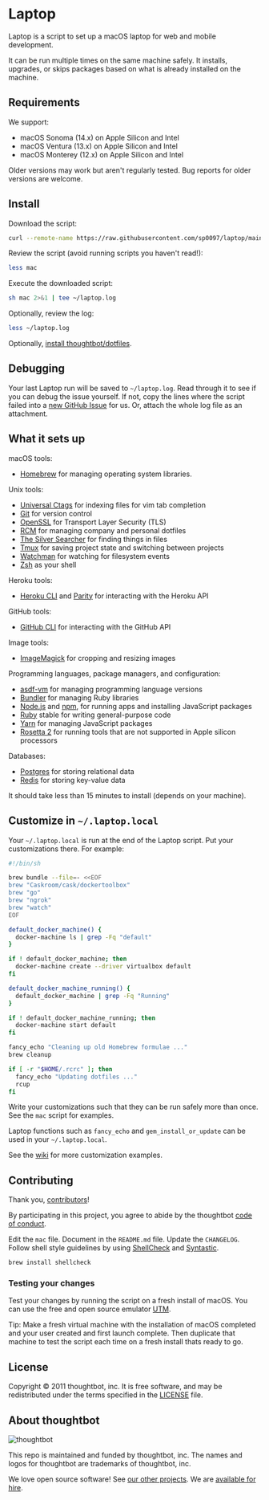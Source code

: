 Laptop
======

Laptop is a script to set up a macOS laptop for web and mobile development.

It can be run multiple times on the same machine safely.
It installs, upgrades, or skips packages
based on what is already installed on the machine.

Requirements
------------

We support:

* macOS Sonoma (14.x) on Apple Silicon and Intel
* macOS Ventura (13.x) on Apple Silicon and Intel
* macOS Monterey (12.x) on Apple Silicon and Intel

Older versions may work but aren't regularly tested.
Bug reports for older versions are welcome.

Install
-------

Download the script:

```sh
curl --remote-name https://raw.githubusercontent.com/sp0097/laptop/main/mac
```

Review the script (avoid running scripts you haven't read!):

```sh
less mac
```

Execute the downloaded script:

```sh
sh mac 2>&1 | tee ~/laptop.log
```

Optionally, review the log:

```sh
less ~/laptop.log
```

Optionally, [install thoughtbot/dotfiles][dotfiles].

[dotfiles]: https://github.com/thoughtbot/dotfiles#install

Debugging
---------

Your last Laptop run will be saved to `~/laptop.log`.
Read through it to see if you can debug the issue yourself.
If not, copy the lines where the script failed into a
[new GitHub Issue](https://github.com/thoughtbot/laptop/issues/new) for us.
Or, attach the whole log file as an attachment.

What it sets up
---------------

macOS tools:

* [Homebrew] for managing operating system libraries.

[Homebrew]: http://brew.sh/

Unix tools:

* [Universal Ctags] for indexing files for vim tab completion
* [Git] for version control
* [OpenSSL] for Transport Layer Security (TLS)
* [RCM] for managing company and personal dotfiles
* [The Silver Searcher] for finding things in files
* [Tmux] for saving project state and switching between projects
* [Watchman] for watching for filesystem events
* [Zsh] as your shell

[Universal Ctags]: https://ctags.io/
[Git]: https://git-scm.com/
[OpenSSL]: https://www.openssl.org/
[RCM]: https://github.com/thoughtbot/rcm
[The Silver Searcher]: https://github.com/ggreer/the_silver_searcher
[Tmux]: http://tmux.github.io/
[Watchman]: https://facebook.github.io/watchman/
[Zsh]: http://www.zsh.org/

Heroku tools:

* [Heroku CLI] and [Parity] for interacting with the Heroku API

[Heroku CLI]: https://devcenter.heroku.com/articles/heroku-cli
[Parity]: https://github.com/thoughtbot/parity

GitHub tools:

* [GitHub CLI] for interacting with the GitHub API

[GitHub CLI]: https://cli.github.com/

Image tools:

* [ImageMagick] for cropping and resizing images

Programming languages, package managers, and configuration:

* [asdf-vm] for managing programming language versions
* [Bundler] for managing Ruby libraries
* [Node.js] and [npm], for running apps and installing JavaScript packages
* [Ruby] stable for writing general-purpose code
* [Yarn] for managing JavaScript packages
* [Rosetta 2] for running tools that are not supported in Apple silicon processors

[Bundler]: http://bundler.io/
[ImageMagick]: http://www.imagemagick.org/
[Node.js]: http://nodejs.org/
[npm]: https://www.npmjs.org/
[asdf-vm]: https://github.com/asdf-vm/asdf
[Ruby]: https://www.ruby-lang.org/en/
[Yarn]: https://yarnpkg.com/en/
[Rosetta 2]: https://developer.apple.com/documentation/apple-silicon/about-the-rosetta-translation-environment

Databases:

* [Postgres] for storing relational data
* [Redis] for storing key-value data

[Postgres]: http://www.postgresql.org/
[Redis]: http://redis.io/

It should take less than 15 minutes to install (depends on your machine).

Customize in `~/.laptop.local`
------------------------------

Your `~/.laptop.local` is run at the end of the Laptop script.
Put your customizations there.
For example:

```sh
#!/bin/sh

brew bundle --file=- <<EOF
brew "Caskroom/cask/dockertoolbox"
brew "go"
brew "ngrok"
brew "watch"
EOF

default_docker_machine() {
  docker-machine ls | grep -Fq "default"
}

if ! default_docker_machine; then
  docker-machine create --driver virtualbox default
fi

default_docker_machine_running() {
  default_docker_machine | grep -Fq "Running"
}

if ! default_docker_machine_running; then
  docker-machine start default
fi

fancy_echo "Cleaning up old Homebrew formulae ..."
brew cleanup

if [ -r "$HOME/.rcrc" ]; then
  fancy_echo "Updating dotfiles ..."
  rcup
fi
```

Write your customizations such that they can be run safely more than once.
See the `mac` script for examples.

Laptop functions such as `fancy_echo` and
`gem_install_or_update`
can be used in your `~/.laptop.local`.

See the [wiki](https://github.com/thoughtbot/laptop/wiki)
for more customization examples.

Contributing
------------

Thank you, [contributors]!

[contributors]: https://github.com/thoughtbot/laptop/graphs/contributors

By participating in this project,
you agree to abide by the thoughtbot [code of conduct].

[code of conduct]: https://thoughtbot.com/open-source-code-of-conduct

Edit the `mac` file.
Document in the `README.md` file.
Update the `CHANGELOG`.
Follow shell style guidelines by using [ShellCheck] and [Syntastic].

```sh
brew install shellcheck
```

[ShellCheck]: http://www.shellcheck.net/about.html
[Syntastic]: https://github.com/scrooloose/syntastic

### Testing your changes

Test your changes by running the script on a fresh install of macOS.
You can use the free and open source emulator [UTM].

Tip: Make a fresh virtual machine with the installation of macOS completed and
your user created and first launch complete. Then duplicate that machine to test
the script each time on a fresh install thats ready to go.

[UTM]: https://mac.getutm.app

License
-------

Copyright © 2011 thoughtbot, inc.
It is free software,
and may be redistributed under the terms specified in the [LICENSE] file.

[LICENSE]: LICENSE

<!-- START /templates/footer.md -->
## About thoughtbot

![thoughtbot](https://thoughtbot.com/thoughtbot-logo-for-readmes.svg)

This repo is maintained and funded by thoughtbot, inc.
The names and logos for thoughtbot are trademarks of thoughtbot, inc.

We love open source software!
See [our other projects][community].
We are [available for hire][hire].

[community]: https://thoughtbot.com/community?utm_source=github
[hire]: https://thoughtbot.com/hire-us?utm_source=github


<!-- END /templates/footer.md -->
